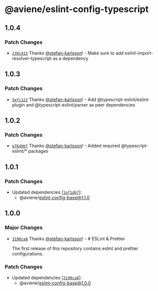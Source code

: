 # @aviene/eslint-config-typescript

## 1.0.4

### Patch Changes

- [`239c415`](https://github.com/stefan-karlsson/code-quality/commit/239c4153fd1c72f7a38759112c0cbb19c82dd207) Thanks [@stefan-karlsson](https://github.com/stefan-karlsson)! - Make sure to add eslint-import-resolver-typescript as a dependency

## 1.0.3

### Patch Changes

- [`5efc122`](https://github.com/stefan-karlsson/code-quality/commit/5efc122224a9863e6b5a8e4ee1e089ca37cfe4e2) Thanks [@stefan-karlsson](https://github.com/stefan-karlsson)! - Add @typescript-eslint/eslint-plugin and @typescript-eslint/parser as peer dependencies

## 1.0.2

### Patch Changes

- [`e764bbf`](https://github.com/stefan-karlsson/code-quality/commit/e764bbf961af0c68ef20d56244a373993776fd0b) Thanks [@stefan-karlsson](https://github.com/stefan-karlsson)! - Added required @typescript-eslint/\* packages

## 1.0.1

### Patch Changes

- Updated dependencies [[`1af1db7`](https://github.com/stefan-karlsson/code-quality/commit/1af1db7f102644f4e8e307da0a6a99e9f39d7624)]:
  - @aviene/eslint-config-base@1.1.0

## 1.0.0

### Major Changes

- [`3190ca8`](https://github.com/stefan-karlsson/code-quality/commit/3190ca869c4f3154bdcb5d8d840ae604caa0f2f7) Thanks [@stefan-karlsson](https://github.com/stefan-karlsson)! - # ESLint & Prettier

  The first release of this repository contains eslint and prettier configurations.

### Patch Changes

- Updated dependencies [[`3190ca8`](https://github.com/stefan-karlsson/code-quality/commit/3190ca869c4f3154bdcb5d8d840ae604caa0f2f7)]:
  - @aviene/eslint-config-base@1.0.0
